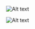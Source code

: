 <!--
digraph D {
    labelloc="t";
    label="Factorial";
    rankdir=LR;
    node [style=rounded];

    subgraph cluster0 {
        label="";
        n0 [shape=plaintext, label="n=3"];
        val0 [shape=plaintext, label="val="];
        stack0 [shape=record, label="stack"];
    }
    
    subgraph cluster1 {
        label="";
        n1 [shape=plaintext, label="n=1"];
        val1 [shape=plaintext, label="val=1"];
        stack1 [shape=record, label="2|(label after-fact)|3|(label fact-done)|stack"];
    }
    
    subgraph cluster2 {
        label="";
        n2 [shape=plaintext, label="n=2"];
        val2 [shape=plaintext, label="val=2"];
        stack2 [shape=record, label="3|(label fact-done)|stack"];
    }
    
    subgraph cluster3 {
        label="";
        n3 [shape=plaintext, label="n=3"];
        val3 [shape=plaintext, label="val=6"];
        stack3 [shape=record, label="stack"];
    }

    n0 -> n1 -> n2 -> n3 [style=invis];
}
-->
![Alt text](https://g.gravizo.com/svg?digraph%20D%20%7B%0A%20%20%20%20labelloc%3D%22t%22%3B%0A%20%20%20%20label%3D%22Factorial%22%3B%0A%20%20%20%20rankdir%3DLR%3B%0A%20%20%20%20node%20%5Bstyle%3Drounded%5D%3B%0A%0A%20%20%20%20subgraph%20cluster0%20%7B%0A%20%20%20%20%20%20%20%20label%3D%22%22%3B%0A%20%20%20%20%20%20%20%20n0%20%5Bshape%3Dplaintext%2C%20label%3D%22n%3D3%22%5D%3B%0A%20%20%20%20%20%20%20%20val0%20%5Bshape%3Dplaintext%2C%20label%3D%22val%3D%22%5D%3B%0A%20%20%20%20%20%20%20%20stack0%20%5Bshape%3Drecord%2C%20label%3D%22stack%22%5D%3B%0A%20%20%20%20%7D%0A%20%20%20%20%0A%20%20%20%20subgraph%20cluster1%20%7B%0A%20%20%20%20%20%20%20%20label%3D%22%22%3B%0A%20%20%20%20%20%20%20%20n1%20%5Bshape%3Dplaintext%2C%20label%3D%22n%3D1%22%5D%3B%0A%20%20%20%20%20%20%20%20val1%20%5Bshape%3Dplaintext%2C%20label%3D%22val%3D1%22%5D%3B%0A%20%20%20%20%20%20%20%20stack1%20%5Bshape%3Drecord%2C%20label%3D%222%7C(label%20after-fact)%7C3%7C(label%20fact-done)%7Cstack%22%5D%3B%0A%20%20%20%20%7D%0A%20%20%20%20%0A%20%20%20%20subgraph%20cluster2%20%7B%0A%20%20%20%20%20%20%20%20label%3D%22%22%3B%0A%20%20%20%20%20%20%20%20n2%20%5Bshape%3Dplaintext%2C%20label%3D%22n%3D2%22%5D%3B%0A%20%20%20%20%20%20%20%20val2%20%5Bshape%3Dplaintext%2C%20label%3D%22val%3D2%22%5D%3B%0A%20%20%20%20%20%20%20%20stack2%20%5Bshape%3Drecord%2C%20label%3D%223%7C(label%20fact-done)%7Cstack%22%5D%3B%0A%20%20%20%20%7D%0A%20%20%20%20%0A%20%20%20%20subgraph%20cluster3%20%7B%0A%20%20%20%20%20%20%20%20label%3D%22%22%3B%0A%20%20%20%20%20%20%20%20n3%20%5Bshape%3Dplaintext%2C%20label%3D%22n%3D3%22%5D%3B%0A%20%20%20%20%20%20%20%20val3%20%5Bshape%3Dplaintext%2C%20label%3D%22val%3D6%22%5D%3B%0A%20%20%20%20%20%20%20%20stack3%20%5Bshape%3Drecord%2C%20label%3D%22stack%22%5D%3B%0A%20%20%20%20%7D%0A%0A%20%20%20%20n0%20-%3E%20n1%20-%3E%20n2%20-%3E%20n3%20%5Bstyle%3Dinvis%5D%3B%0A%7D)

<!--
digraph D {
    labelloc="t";
    label="Fibonacci";
    rankdir=LR;
    node [style=rounded];

    subgraph cluster0 {
        label="";
        n0 [shape=plaintext, label="n=3"];
        val0 [shape=plaintext, label="val="];
        cont0 [shape=plaintext, label="continue=(label fib-done)"];
        stack0 [shape=record, label="stack"];
    }
    
    subgraph cluster1 {
        label="";
        n1 [shape=plaintext, label="n=2"];
        val1 [shape=plaintext, label="val="];
        cont1 [shape=plaintext, label="continue=(label after-fib-n-1)"];
        stack1 [shape=record, label="n=3|continue=(label fib-done)|stack"];
    }
    
    subgraph cluster2 {
        label="";
        n2 [shape=plaintext, label="n=1"];
        val2 [shape=plaintext, label="val=1"];
        cont2 [shape=plaintext, label="continue=(label after-fib-n-1)"];
        stack2 [shape=record, label="n=2|continue=(label after-fib-n-1)|n=3|continue=(label fib-done)|stack"];
    }
    
    subgraph cluster3 {
        label="";
        n3 [shape=plaintext, label="n=0"];
        val3 [shape=plaintext, label="val=0"];
        cont3 [shape=plaintext, label="continue=(label after-fib-n-2)"];
        stack3 [shape=record, label="val=1|continue=(label after-fib-n-1)|n=3|continue=(label fib-done)|stack"];
    }

    subgraph cluster4 {
        label="";
        n4 [shape=plaintext, label="n=0"];
        val4 [shape=plaintext, label="val=1"];
        cont4 [shape=plaintext, label="continue=(label after-fib-n-1)"];
        stack4 [shape=record, label="n=3|continue=(label fib-done)|stack"];
    }
    
    subgraph cluster5 {
        label="";
        n5 [shape=plaintext, label="n=1"];
        val5 [shape=plaintext, label="val=2"];
        cont5 [shape=plaintext, label="continue=(label fib-done)"];
        stack5 [shape=record, label="stack"];
    }

    n0 -> n1 -> n2 -> n3 -> n4 -> n5 [style=invis];
}
-->
![Alt text](https://g.gravizo.com/svg?digraph%20D%20%7B%0A%20%20%20%20labelloc%3D%22t%22%3B%0A%20%20%20%20label%3D%22Fibonacci%22%3B%0A%20%20%20%20rankdir%3DLR%3B%0A%20%20%20%20node%20%5Bstyle%3Drounded%5D%3B%0A%0A%20%20%20%20subgraph%20cluster0%20%7B%0A%20%20%20%20%20%20%20%20label%3D%22%22%3B%0A%20%20%20%20%20%20%20%20n0%20%5Bshape%3Dplaintext%2C%20label%3D%22n%3D3%22%5D%3B%0A%20%20%20%20%20%20%20%20val0%20%5Bshape%3Dplaintext%2C%20label%3D%22val%3D%22%5D%3B%0A%20%20%20%20%20%20%20%20cont0%20%5Bshape%3Dplaintext%2C%20label%3D%22continue%3D(label%20fib-done)%22%5D%3B%0A%20%20%20%20%20%20%20%20stack0%20%5Bshape%3Drecord%2C%20label%3D%22stack%22%5D%3B%0A%20%20%20%20%7D%0A%20%20%20%20%0A%20%20%20%20subgraph%20cluster1%20%7B%0A%20%20%20%20%20%20%20%20label%3D%22%22%3B%0A%20%20%20%20%20%20%20%20n1%20%5Bshape%3Dplaintext%2C%20label%3D%22n%3D2%22%5D%3B%0A%20%20%20%20%20%20%20%20val1%20%5Bshape%3Dplaintext%2C%20label%3D%22val%3D%22%5D%3B%0A%20%20%20%20%20%20%20%20cont1%20%5Bshape%3Dplaintext%2C%20label%3D%22continue%3D(label%20after-fib-n-1)%22%5D%3B%0A%20%20%20%20%20%20%20%20stack1%20%5Bshape%3Drecord%2C%20label%3D%22n%3D3%7Ccontinue%3D(label%20fib-done)%7Cstack%22%5D%3B%0A%20%20%20%20%7D%0A%20%20%20%20%0A%20%20%20%20subgraph%20cluster2%20%7B%0A%20%20%20%20%20%20%20%20label%3D%22%22%3B%0A%20%20%20%20%20%20%20%20n2%20%5Bshape%3Dplaintext%2C%20label%3D%22n%3D1%22%5D%3B%0A%20%20%20%20%20%20%20%20val2%20%5Bshape%3Dplaintext%2C%20label%3D%22val%3D1%22%5D%3B%0A%20%20%20%20%20%20%20%20cont2%20%5Bshape%3Dplaintext%2C%20label%3D%22continue%3D(label%20after-fib-n-1)%22%5D%3B%0A%20%20%20%20%20%20%20%20stack2%20%5Bshape%3Drecord%2C%20label%3D%22n%3D2%7Ccontinue%3D(label%20after-fib-n-1)%7Cn%3D3%7Ccontinue%3D(label%20fib-done)%7Cstack%22%5D%3B%0A%20%20%20%20%7D%0A%20%20%20%20%0A%20%20%20%20subgraph%20cluster3%20%7B%0A%20%20%20%20%20%20%20%20label%3D%22%22%3B%0A%20%20%20%20%20%20%20%20n3%20%5Bshape%3Dplaintext%2C%20label%3D%22n%3D0%22%5D%3B%0A%20%20%20%20%20%20%20%20val3%20%5Bshape%3Dplaintext%2C%20label%3D%22val%3D0%22%5D%3B%0A%20%20%20%20%20%20%20%20cont3%20%5Bshape%3Dplaintext%2C%20label%3D%22continue%3D(label%20after-fib-n-2)%22%5D%3B%0A%20%20%20%20%20%20%20%20stack3%20%5Bshape%3Drecord%2C%20label%3D%22val%3D1%7Ccontinue%3D(label%20after-fib-n-1)%7Cn%3D3%7Ccontinue%3D(label%20fib-done)%7Cstack%22%5D%3B%0A%20%20%20%20%7D%0A%0A%20%20%20%20subgraph%20cluster4%20%7B%0A%20%20%20%20%20%20%20%20label%3D%22%22%3B%0A%20%20%20%20%20%20%20%20n4%20%5Bshape%3Dplaintext%2C%20label%3D%22n%3D0%22%5D%3B%0A%20%20%20%20%20%20%20%20val4%20%5Bshape%3Dplaintext%2C%20label%3D%22val%3D1%22%5D%3B%0A%20%20%20%20%20%20%20%20cont4%20%5Bshape%3Dplaintext%2C%20label%3D%22continue%3D(label%20after-fib-n-1)%22%5D%3B%0A%20%20%20%20%20%20%20%20stack4%20%5Bshape%3Drecord%2C%20label%3D%22n%3D3%7Ccontinue%3D(label%20fib-done)%7Cstack%22%5D%3B%0A%20%20%20%20%7D%0A%20%20%20%20%0A%20%20%20%20subgraph%20cluster5%20%7B%0A%20%20%20%20%20%20%20%20label%3D%22%22%3B%0A%20%20%20%20%20%20%20%20n5%20%5Bshape%3Dplaintext%2C%20label%3D%22n%3D1%22%5D%3B%0A%20%20%20%20%20%20%20%20val5%20%5Bshape%3Dplaintext%2C%20label%3D%22val%3D2%22%5D%3B%0A%20%20%20%20%20%20%20%20cont5%20%5Bshape%3Dplaintext%2C%20label%3D%22continue%3D(label%20fib-done)%22%5D%3B%0A%20%20%20%20%20%20%20%20stack5%20%5Bshape%3Drecord%2C%20label%3D%22stack%22%5D%3B%0A%20%20%20%20%7D%0A%0A%20%20%20%20n0%20-%3E%20n1%20-%3E%20n2%20-%3E%20n3%20-%3E%20n4%20-%3E%20n5%20%5Bstyle%3Dinvis%5D%3B%0A%7D)
